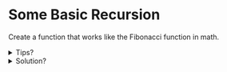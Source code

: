 # Some Basic Recursion

Create a function that works like the Fibonacci function in math.

<details>
  <summary>Tips?</summary>

1. What is the Fibonacci function?
2. Knowing what this is, how it will look like when you define this function?
3. Try to transpose the function schema to steps, that use variables and concepts from coding.
4. Implement!
5. (Go) Problems running this code? remember that go is copiled, it requires a main function, all your code must run inside this function.

</details>

<details>
  <summary>Solution?</summary>

Google it.

Or... Based in the Tips section.

1. Is a function that looks like this:

$F_n=F_(n-1)+F_(n-2)$

In other words: The current term is the last 2 summed together.
And when the current is equal or less than 1, it results in 1.

2. In go, it will look like:

```go
func fib(n int) int {
  ...
}
```

In other words: it receive a "n" from type integer and returns a value with type integer too.

3. First, if the current is equal or less than to 1, the result is 1, but if its greater, return the result of the previous and before previous summed together.

4. So, the implementation looks like:

```go
func fib(n int) int {
  if n <= 1 {
    return 1
  } else {
    return fib(n - 1) + fib(n - 2)
  }
}
```

</details>
